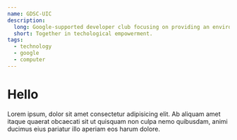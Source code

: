 ```yaml
---
name: GDSC-UIC
description:
  long: Google-supported developer club focusing on providing an environment for students to build solutions for their respective communities through Google technologies.
  short: Together in techological empowerment.
tags:
  - technology
  - google
  - computer
---
```


# Hello

Lorem ipsum, dolor sit amet consectetur adipisicing elit. Ab aliquam amet itaque quaerat obcaecati sit ut quisquam non culpa nemo quibusdam, animi ducimus eius pariatur illo aperiam eos harum dolore.
